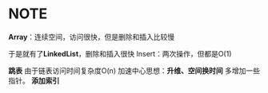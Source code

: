 # NOTE
**Array**：连续空间，访问很快，但是删除和插入比较慢

于是就有了**LinkedList**，删除和插入很快
Insert：两次操作，但都是O(1)
  
**跳表**
由于链表访问时间复杂度O(n)
加速中心思想：**升维、空间换时间** 
多增加一些指针。
**添加索引**
